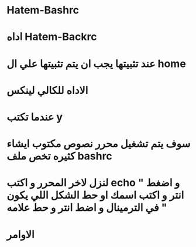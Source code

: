 # Hatem-Bashrc
# اداه Hatem-Backrc
# عند تثبيتها يجب ان يتم تثبيتها علي ال home
# الاداه للكالي لينكس
# عندما تكتب y
# سوف يتم تشغيل محرر نصوص مكتوب ايشاء كثيره تخص ملف bashrc
# لنزل لاخر المحرر و اكتب echo " و اضغط انتر و اكتب اسمك او حط الشكل اللي يكون في الترمينال و اضط انتر و حط علامه "
# الاوامر
# 
# 
